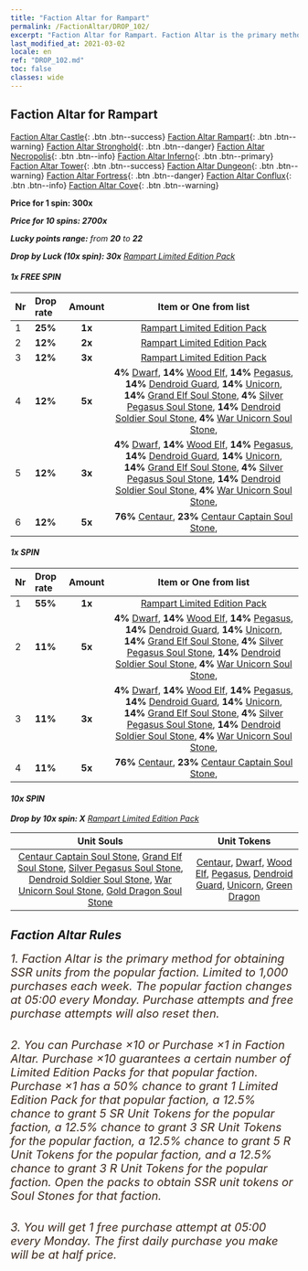 ```yaml
---
title: "Faction Altar for Rampart"
permalink: /FactionAltar/DROP_102/
excerpt: "Faction Altar for Rampart. Faction Altar is the primary method for obtaining SSR units from the popular faction. Limited to 1,000 purchases each week. The popular faction changes at 05:00 every Monday. Purchase attempts and free purchase attempts will also reset then."
last_modified_at: 2021-03-02
locale: en
ref: "DROP_102.md"
toc: false
classes: wide
---
```


##  Faction Altar for **Rampart**

  [Faction Altar Castle](/FactionAltar/DROP_101/){: .btn .btn--success} [Faction Altar Rampart](/FactionAltar/DROP_102/){: .btn .btn--warning} [Faction Altar Stronghold](/FactionAltar/DROP_103/){: .btn .btn--danger} [Faction Altar Necropolis](/FactionAltar/DROP_104/){: .btn .btn--info} [Faction Altar Inferno](/FactionAltar/DROP_105/){: .btn .btn--primary} [Faction Altar Tower](/FactionAltar/DROP_106/){: .btn .btn--success} [Faction Altar Dungeon](/FactionAltar/DROP_107/){: .btn .btn--warning} [Faction Altar Fortress](/FactionAltar/DROP_108/){: .btn .btn--danger} [Faction Altar Conflux](/FactionAltar/DROP_109/){: .btn .btn--info} [Faction Altar Cove](/FactionAltar/DROP_112/){: .btn .btn--warning} 

  **Price for 1 spin: 300x** <i class="fas fa-gem"/>

  **Price for 10 spins: 2700x** <i class="fas fa-gem"/>

  **Lucky points range:** from **20** to **22**

  **Drop by Luck (10x spin): 30x** [Rampart Limited Edition Pack](/Items/con_924/)

####  1x FREE SPIN 

  |    Nr    |  Drop rate  |  Amount   |   Item or One from list  |
  |:---------|:------------|:---------:|:------------------------:|
  | 1 | **25%** | **1x** | [Rampart Limited Edition Pack](/Items/con_924/) |
  | 2 | **12%** | **2x** | [Rampart Limited Edition Pack](/Items/con_924/) |
  | 3 | **12%** | **3x** | [Rampart Limited Edition Pack](/Items/con_924/) |
  | 4 | **12%** | **5x** |  **4%** [Dwarf](/Items/unt_43/),  **14%** [Wood Elf](/Items/unt_103/),  **14%** [Pegasus](/Items/unt_104/),  **14%** [Dendroid Guard](/Items/unt_85/),  **14%** [Unicorn](/Items/unt_145/),  **14%** [Grand Elf Soul Stone](/Items/unt_144/),  **4%** [Silver Pegasus Soul Stone](/Items/unt_13/),  **14%** [Dendroid Soldier Soul Stone](/Items/unt_29/),  **4%** [War Unicorn Soul Stone](/Items/unt_47/),  |
  | 5 | **12%** | **3x** |  **4%** [Dwarf](/Items/unt_43/),  **14%** [Wood Elf](/Items/unt_103/),  **14%** [Pegasus](/Items/unt_104/),  **14%** [Dendroid Guard](/Items/unt_85/),  **14%** [Unicorn](/Items/unt_145/),  **14%** [Grand Elf Soul Stone](/Items/unt_144/),  **4%** [Silver Pegasus Soul Stone](/Items/unt_13/),  **14%** [Dendroid Soldier Soul Stone](/Items/unt_29/),  **4%** [War Unicorn Soul Stone](/Items/unt_47/),  |
  | 6 | **12%** | **5x** |  **76%** [Centaur](/Items/unt_59/),  **23%** [Centaur Captain Soul Stone](/Items/unt_123/),  |


####  1x SPIN 

  |    Nr    |  Drop rate  |  Amount   |   Item or One from list  |
  |:---------|:------------|:---------:|:------------------------:|
  | 1 | **55%** | **1x** | [Rampart Limited Edition Pack](/Items/con_924/) |
  | 2 | **11%** | **5x** |  **4%** [Dwarf](/Items/unt_43/),  **14%** [Wood Elf](/Items/unt_103/),  **14%** [Pegasus](/Items/unt_104/),  **14%** [Dendroid Guard](/Items/unt_85/),  **14%** [Unicorn](/Items/unt_145/),  **14%** [Grand Elf Soul Stone](/Items/unt_144/),  **4%** [Silver Pegasus Soul Stone](/Items/unt_13/),  **14%** [Dendroid Soldier Soul Stone](/Items/unt_29/),  **4%** [War Unicorn Soul Stone](/Items/unt_47/),  |
  | 3 | **11%** | **3x** |  **4%** [Dwarf](/Items/unt_43/),  **14%** [Wood Elf](/Items/unt_103/),  **14%** [Pegasus](/Items/unt_104/),  **14%** [Dendroid Guard](/Items/unt_85/),  **14%** [Unicorn](/Items/unt_145/),  **14%** [Grand Elf Soul Stone](/Items/unt_144/),  **4%** [Silver Pegasus Soul Stone](/Items/unt_13/),  **14%** [Dendroid Soldier Soul Stone](/Items/unt_29/),  **4%** [War Unicorn Soul Stone](/Items/unt_47/),  |
  | 4 | **11%** | **5x** |  **76%** [Centaur](/Items/unt_59/),  **23%** [Centaur Captain Soul Stone](/Items/unt_123/),  |


####  10x SPIN 

  **Drop by 10x spin: X** [Rampart Limited Edition Pack](/Items/con_924/)

  |    Unit Souls    |  Unit Tokens  |
  |:----------------:|:-------------:|
  | [Centaur Captain Soul Stone](/Items/unt_123/), [Grand Elf Soul Stone](/Items/unt_144/), [Silver Pegasus Soul Stone](/Items/unt_13/), [Dendroid Soldier Soul Stone](/Items/unt_29/), [War Unicorn Soul Stone](/Items/unt_47/), [Gold Dragon Soul Stone](/Items/unt_67/) | [Centaur](/Items/unt_59/), [Dwarf](/Items/unt_43/), [Wood Elf](/Items/unt_103/), [Pegasus](/Items/unt_104/), [Dendroid Guard](/Items/unt_85/), [Unicorn](/Items/unt_145/), [Green Dragon](/Items/unt_126/) |



## Faction Altar Rules

  <span style="color: #3c2a1e;font-size:20px">1. Faction Altar is the primary method for obtaining SSR units from the popular faction. Limited to 1,000 purchases each week. The popular faction changes at 05:00 every Monday. Purchase attempts and free purchase attempts will also reset then.</span><br/>

<br/>  <span style="color: #3c2a1e;font-size:20px">2. You can Purchase ×10 or Purchase ×1 in Faction Altar. Purchase ×10 guarantees a certain number of Limited Edition Packs for that popular faction. Purchase ×1 has a 50% chance to grant 1 Limited Edition Pack for that popular faction, a 12.5% chance to grant 5 SR Unit Tokens for the popular faction, a 12.5% chance to grant 3 SR Unit Tokens for the popular faction, a 12.5% chance to grant 5 R Unit Tokens for the popular faction, and a 12.5% chance to grant 3 R Unit Tokens for the popular faction. Open the packs to obtain SSR unit tokens or Soul Stones for that faction.</span>

<br/>  <span style="color: #3c2a1e;font-size:20px">3. You will get 1 free purchase attempt at 05:00 every Monday. The first daily purchase you make will be at half price.</span><br/>

<br/>